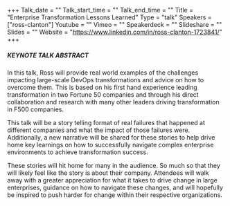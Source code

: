 +++
Talk_date = ""
Talk_start_time = ""
Talk_end_time = ""
Title = "Enterprise Transformation Lessons Learned"
Type = "talk"
Speakers = ["ross-clanton"]
Youtube = ""
Vimeo = ""
Speakerdeck = ""
Slideshare = ""
Slides = ""
Website = "https://www.linkedin.com/in/ross-clanton-1723841/"
+++

##### KEYNOTE TALK ABSTRACT

In this talk, Ross will provide real world examples of the challenges impacting large-scale DevOps transformations and advice on how to overcome them. This is based on his first hand experience leading transformation in two Fortune 50 companies and through his direct collaboration and research with many other leaders driving transformation in F500 companies.

This talk will be a story telling format of real failures that happened at different companies and what the impact of those failures were.  Additionally, a new narrative will be shared for these stories to help drive home key learnings on how to successfully navigate complex enterprise environments to achieve transformation success.

These stories will hit home for many in the audience.  So much so that they will likely feel like the story is about their company.  Attendees will walk away with a greater appreciation for what it takes to drive change in large enterprises, guidance on how to navigate these changes, and will hopefully be inspired to push harder for change within their respective organizations.
